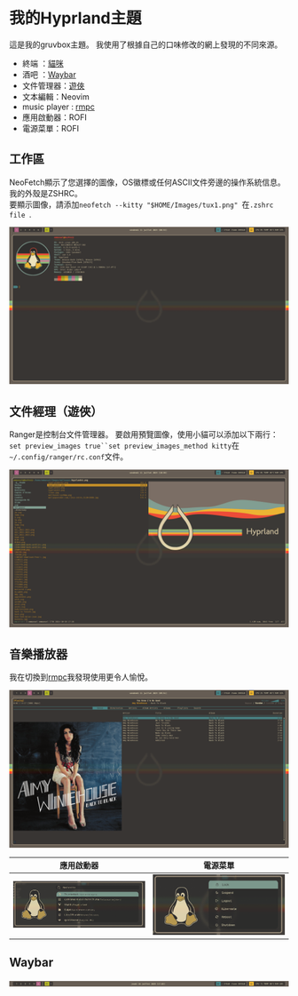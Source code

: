 # 我的Hyprland主題

這是我的gruvbox主題。
我使用了根據自己的口味修改的網上發現的不同來源。

-   終端 ：[貓咪](#workspace)
-   酒吧 ：[Waybar](#waybar)
-   文件管理器：[遊俠](#file-manager-ranger)
-   文本編輯：Neovim
-   music player : [rmpc](#music-player)
-   應用啟動器：ROFI
-   電源菜單：ROFI

## 工作區

NeoFetch顯示了您選擇的圖像，OS徽標或任何ASCII文件旁邊的操作系統信息。  
我的外殼是ZSHRC。  
要顯示圖像，請添加`neofetch --kitty "$HOME/Images/tux1.png" `在`.zshrc file `.

<img src="https://raw.githubusercontent.com/sesuko023/dotfiles/refs/heads/main/Images/hyprland_terminal.png" alt="Bureau">

## 文件經理（遊俠）

Ranger是控制台文件管理器。
要啟用預覽圖像，使用小貓可以添加以下兩行：`set preview_images true``set preview_images_method kitty`在`~/.config/ranger/rc.conf`文件。

<img src="https://raw.githubusercontent.com/sesuko023/dotfiles/refs/heads/main/Images/ranger_preview.png" alt="ranger">

## 音樂播放器

我在切換到[rmpc](https://mierak.github.io/rmpc/)我發現使用更令人愉悅。

<img src="https://raw.githubusercontent.com/sesuko023/dotfiles/refs/heads/main/Images/rmpc_preview.png" alt="rmpc">

| 應用啟動器                                                                                                                                    | 電源菜單                                                                                                                                            |
| ---------------------------------------------------------------------------------------------------------------------------------------- | ----------------------------------------------------------------------------------------------------------------------------------------------- |
| <img src="https://raw.githubusercontent.com/sesuko023/dotfiles/refs/heads/main/Images/rofi_app_preview.png" alt="rofi menu" width="500"> | <img src="https://raw.githubusercontent.com/sesuko023/dotfiles/refs/heads/main/Images/rofi_power_menu_preview.png" alt="rofi menu" width="500"> |

## Waybar

![alt text](https://github.com/sesuko023/dotfiles/blob/main/Images/waybar.jpg "Preview waybar")
